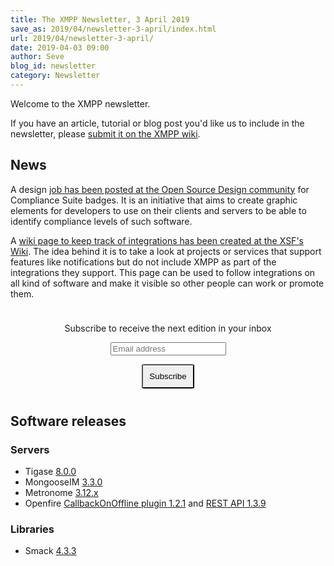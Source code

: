 ```yaml
---
title: The XMPP Newsletter, 3 April 2019
save_as: 2019/04/newsletter-3-april/index.html
url: 2019/04/newsletter-3-april/
date: 2019-04-03 09:00
author: Seve
blog_id: newsletter
category: Newsletter
---
```


Welcome to the XMPP newsletter.

If you have an article, tutorial or blog post you'd like us to include in the
newsletter, please [submit it on the XMPP wiki](https://wiki.xmpp.org/web/News_and_Articles_for_the_next_XMPP_Newsletter).

## News

A design [job has been posted at the Open Source Design community](https://opensourcedesign.net/jobs/jobs/2019-03-19-design-of-badges-for-different-xmpp-compliance-levels) for Compliance Suite badges.
It is an initiative that aims to create graphic elements for developers to use on their clients and servers to be able to identify compliance levels of such software.

A [wiki page to keep track of integrations has been created at the XSF's Wiki](https://wiki.xmpp.org/web/Integrations). The idea behind it is to take a look at projects or services that support features like notifications but do not include XMPP as part of the integrations they support.
This page can be used to follow integrations on all kind of software and make it visible so other people can work or promote them.

<form style="padding: 10px; text-align:center; margin-bottom: 30px;"
      action="https://tinyletter.com/xmpp" method="post" target="popupwindow"
      onsubmit="window.open('https://tinyletter.com/xmpp', 'popupwindow',
      'scrollbars=yes,width=800,height=600');return true">
<p><label for="tlemail">Subscribe to receive the next edition in your inbox</label></p>
<p><input type="text" placeholder="Email address" name="email" id="tlemail" /></p>
<input type="hidden" value="1" name="embed"/>
<input type="submit" style="padding: 10px; border-radius: 5%" value="Subscribe" />
</form>


## Software releases

### Servers

* Tigase [8.0.0](https://tigase.net/blog-entry/tigase-xmpp-server-800-general-availability-released)
* MongooseIM [3.3.0](https://www.erlang-solutions.com/blog/mongooseim-3-3-0-supporting-happy-relations.html)
* Metronome [3.12.x](https://metronome.im/changelogs/3_12)
* Openfire [CallbackOnOffline plugin 1.2.1](https://discourse.igniterealtime.org/t/callbackonoffline-openfire-plugin-1-2-1-released/84602) and [REST API 1.3.9](https://discourse.igniterealtime.org/t/rest-api-openfire-plugin-1-3-9-released/84622)

### Libraries

* Smack [4.3.3](https://discourse.igniterealtime.org/t/smack-4-3-3-released/84572)
